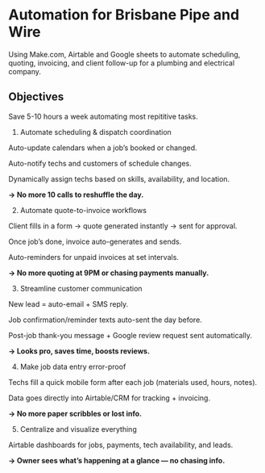 # Automation for Brisbane Pipe and Wire

Using Make.com, Airtable and Google sheets to automate scheduling, quoting, invoicing, and client follow-up for a plumbing and electrical company.

## Objectives

Save 5-10 hours a week automating most repititive tasks.

1. Automate scheduling & dispatch coordination

Auto-update calendars when a job’s booked or changed.

Auto-notify techs and customers of schedule changes.

Dynamically assign techs based on skills, availability, and location.

__→ No more 10 calls to reshuffle the day.__

2. Automate quote-to-invoice workflows

Client fills in a form → quote generated instantly → sent for approval.

Once job’s done, invoice auto-generates and sends.

Auto-reminders for unpaid invoices at set intervals.

__→ No more quoting at 9PM or chasing payments manually.__

3. Streamline customer communication

New lead = auto-email + SMS reply.

Job confirmation/reminder texts auto-sent the day before.

Post-job thank-you message + Google review request sent automatically.

__→ Looks pro, saves time, boosts reviews.__

4. Make job data entry error-proof

Techs fill a quick mobile form after each job (materials used, hours, notes).

Data goes directly into Airtable/CRM for tracking + invoicing.

__→ No more paper scribbles or lost info.__

5. Centralize and visualize everything

Airtable dashboards for jobs, payments, tech availability, and leads.

__→ Owner sees what’s happening at a glance — no chasing info.__

